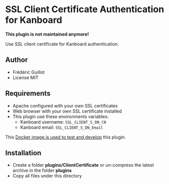 SSL Client Certificate Authentication for Kanboard
==================================================

**This plugin is not maintained anymore!**

Use SSL client certificate for Kanboard authentication.

Author
------

- Frédéric Guillot
- License MIT

Requirements
------------

- Apache configured with your own SSL certificates
- Web browser with your own SSL certificate installed
- This plugin use these environments variables:
    - Kanboard username: `SSL_CLIENT_S_DN_CN`
    - Kanboard email: `SSL_CLIENT_S_DN_Email`

This [Docker image is used to test and develop](https://github.com/kanboard/docker-apache-client-certificate) this plugin.

Installation
------------

- Create a folder **plugins/ClientCertificate** or un-compress the latest archive in the folder **plugins**
- Copy all files under this directory

